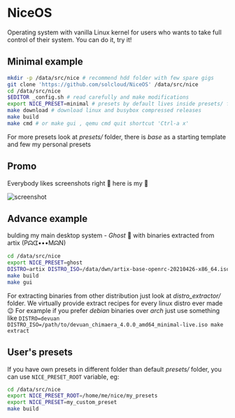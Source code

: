 # NiceOS

Operating system with vanilla Linux kernel for users who wants to take full control of their system. You can do it, try it!

## Minimal example

```bash
mkdir -p /data/src/nice # recommend hdd folder with few spare gigs
git clone 'https://github.com/solcloud/NiceOS' /data/src/nice
cd /data/src/nice
$EDITOR _config.sh # read carefully and make modifications
export NICE_PRESET=minimal # presets by default lives inside presets/ folder
make download # download linux and busybox compressed releases
make build
make cmd # or make gui , qemu cmd quit shortcut 'Ctrl-a x'
```

For more presets look at _presets/_ folder, there is _base_ as a starting template and few my personal presets

## Promo

Everybody likes screenshots right 🙂 here is my 👻

![screenshot](https://user-images.githubusercontent.com/74121353/145203880-60802202-f278-46cc-bf20-7b0189b25b97.png)

## Advance example

bulding my main desktop system - _Ghost_ 👻 with binaries extracted from artix (Pᗣᗧ•••MᗣN)

```bash
cd /data/src/nice
export NICE_PRESET=ghost
DISTRO=artix DISTRO_ISO=/data/dwn/artix-base-openrc-20210426-x86_64.iso make extract
make build
make gui
```

For extracting binaries from other distribution just look at _distro_extractor/_ folder. We virtually provide extract recipes for every linux distro ever made 😉 For example if you prefer _debian_ binaries over _arch_ just use something like `DISTRO=devuan DISTRO_ISO=/path/to/devuan_chimaera_4.0.0_amd64_minimal-live.iso make extract`

## User's presets

If you have own presets in different folder than default _presets/_ folder, you can use `NICE_PRESET_ROOT` variable, eg:

```bash
cd /data/src/nice
export NICE_PRESET_ROOT=/home/me/nice/my_presets
export NICE_PRESET=my_custom_preset
make build
```
